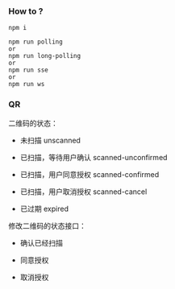 ### How to ?

```
npm i
```

```
npm run polling
or
npm run long-polling
or
npm run sse
or
npm run ws
```

### QR


二维码的状态：

- 未扫描 unscanned

- 已扫描，等待用户确认 scanned-unconfirmed

- 已扫描，用户同意授权 scanned-confirmed

- 已扫描，用户取消授权 scanned-cancel

- 已过期 expired 

修改二维码的状态接口：

- 确认已经扫描

- 同意授权

- 取消授权

